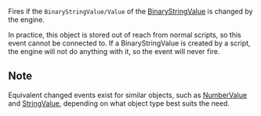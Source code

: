 Fires if the `BinaryStringValue/Value` of the [BinaryStringValue](https://developer.roblox.com/en-us/api-reference/class/BinaryStringValue) is changed by the engine.

In practice, this object is stored out of reach from normal scripts, so this event cannot be connected to. If a BinaryStringValue is created by a script, the engine will not do anything with it, so the event will never fire.

Note
----

Equivalent changed events exist for similar objects, such as [NumberValue](https://developer.roblox.com/en-us/api-reference/class/NumberValue) and [StringValue](https://developer.roblox.com/en-us/api-reference/class/StringValue), depending on what object type best suits the need.